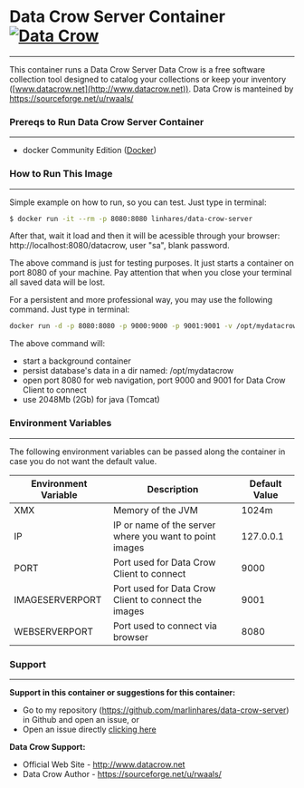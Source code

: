 # Data Crow Server Container [![Data Crow](https://sourceforge.net/p/datacrow/icon?1368991885)](http://www.datacrow.net)
---
This container runs a Data Crow Server
Data Crow is a free software collection tool designed to catalog your collections or keep your inventory ([www.datacrow.net](http://www.datacrow.net)).
Data Crow is manteined by https://sourceforge.net/u/rwaals/

### Prereqs to Run Data Crow Server Container
---
* docker Community Edition ([Docker](https://www.docker.com))

### How to Run This Image
---
Simple example on how to run, so you can test. Just type in terminal:
```sh
$ docker run -it --rm -p 8080:8080 linhares/data-crow-server
```

After that, wait it load and then it will be acessible through your browser: http://localhost:8080/datacrow, user "sa", blank password.

The above command is just for testing purposes. It just starts a container on port 8080 of your machine.
Pay attention that when you close your terminal all saved data will be lost. 

For a persistent and more professional way, you may use the following command. Just type in terminal:
```sh
docker run -d -p 8080:8080 -p 9000:9000 -p 9001:9001 -v /opt/mydatacrow:/opt/dc-user -e "XMX=2048m" linhares/data-crow-server
```
The above command will:
* start a background container
* persist database's data in a dir named: /opt/mydatacrow
* open port 8080 for web navigation, port 9000 and 9001 for Data Crow Client to connect
* use 2048Mb (2Gb) for java (Tomcat)


### Environment Variables
---
The following environment variables can be passed along the container in case you do not want the default value.

| Environment Variable | Description | Default Value |
| -------------------- | ----------- | ------------- |
| XMX | Memory of the JVM | 1024m |
| IP | IP or name of the server where you want to point images | 127.0.0.1 |
| PORT | Port used for Data Crow Client to connect | 9000 |
| IMAGESERVERPORT | Port used for Data Crow Client to connect the images | 9001 |
| WEBSERVERPORT | Port used to connect via browser | 8080 |

### Support
---

**Support in this container or suggestions for this container:**
* Go to my repository (https://github.com/marlinhares/data-crow-server) in Github  and open an issue, or
* Open an issue directly [clicking here](https://github.com/marlinhares/data-crow-server/issues/new)

**Data Crow Support:**
* Official Web Site - http://www.datacrow.net
* Data Crow Author - https://sourceforge.net/u/rwaals/


